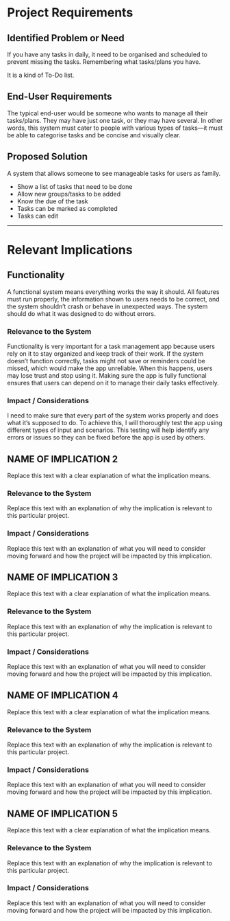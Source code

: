 # Project Requirements

## Identified Problem or Need

If you have any tasks in daily, it need to be organised and scheduled to prevent missing the tasks. Remembering what tasks/plans you have.

It is a kind of To-Do list.

## End-User Requirements

The typical end-user would be someone who wants to manage all their tasks/plans. They may have just one task, or they may have several. In other words, this system must cater to people with various types of tasks—it must be able to categorise tasks and be concise and visually clear.


## Proposed Solution
A system that allows someone to see manageable tasks for users as family.

- Show a list of tasks that need to be done
- Allow new groups/tasks to be added
- Know the due of the task
- Tasks can be marked as completed
- Tasks can edit

---

# Relevant Implications

## Functionality

A functional system means everything works the way it should. All features must run properly, the information shown to users needs to be correct, and the system shouldn’t crash or behave in unexpected ways. The system should do what it was designed to do without errors.

### Relevance to the System

Functionality is very important for a task management app because users rely on it to stay organized and keep track of their work. If the system doesn’t function correctly, tasks might not save or reminders could be missed, which would make the app unreliable. When this happens, users may lose trust and stop using it. Making sure the app is fully functional ensures that users can depend on it to manage their daily tasks effectively.

### Impact / Considerations

I need to make sure that every part of the system works properly and does what it’s supposed to do. To achieve this, I will thoroughly test the app using different types of input and scenarios.  This testing will help identify any errors or issues so they can be fixed before the app is used by others.


## NAME OF IMPLICATION 2

Replace this text with a clear explanation of what the implication means.

### Relevance to the System

Replace this text with an explanation of why the implication is relevant to this particular project.

### Impact / Considerations

Replace this text with an explanation of what you will need to consider moving forward and how the project will be impacted by this implication.



## NAME OF IMPLICATION 3

Replace this text with a clear explanation of what the implication means.

### Relevance to the System

Replace this text with an explanation of why the implication is relevant to this particular project.

### Impact / Considerations

Replace this text with an explanation of what you will need to consider moving forward and how the project will be impacted by this implication.



## NAME OF IMPLICATION 4

Replace this text with a clear explanation of what the implication means.

### Relevance to the System

Replace this text with an explanation of why the implication is relevant to this particular project.

### Impact / Considerations

Replace this text with an explanation of what you will need to consider moving forward and how the project will be impacted by this implication.



## NAME OF IMPLICATION 5

Replace this text with a clear explanation of what the implication means.

### Relevance to the System

Replace this text with an explanation of why the implication is relevant to this particular project.

### Impact / Considerations

Replace this text with an explanation of what you will need to consider moving forward and how the project will be impacted by this implication.


